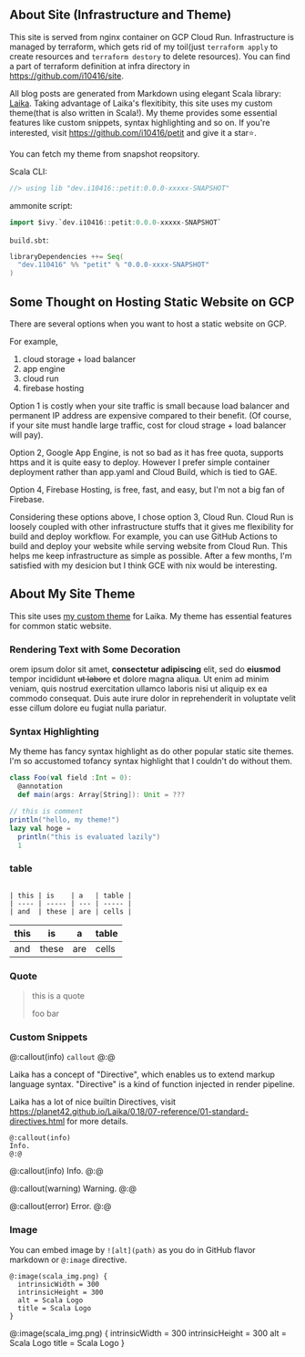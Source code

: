 ## About Site (Infrastructure and Theme)

This site is served from nginx container on GCP Cloud Run. Infrastructure is managed by terraform, which gets rid of my toil(just `terraform apply` to create resources and `terraform destory` to delete resources). 
You can find a part of terraform definition at infra directory in https://github.com/i10416/site. 



All blog posts are generated from Markdown using elegant Scala library: [Laika](https://planet42.github.io/Laika). Taking advantage of Laika's flexitibity, this site uses my custom theme(that is also written in Scala!). My theme provides some essential features like custom snippets, syntax highlighting and so on. If you're interested, visit https://github.com/i10416/petit and give it a star⭐️.

You can fetch my theme from snapshot reopsitory.

Scala CLI:

```scala
//> using lib "dev.i10416::petit:0.0.0-xxxxx-SNAPSHOT"
```

ammonite script:

```scala
import $ivy.`dev.i10416::petit:0.0.0-xxxxx-SNAPSHOT`
```


`build.sbt`:

```scala
libraryDependencies ++= Seq(
  "dev.110416" %% "petit" % "0.0.0-xxxx-SNAPSHOT"
)
```

## Some Thought on Hosting Static Website on GCP
There are several options when you want to host a static website on GCP.

For example,

1. cloud storage + load balancer
2. app engine
3. cloud run
4. firebase hosting

Option 1 is costly when your site traffic is small because load balancer and permanent IP address are expensive compared to their benefit.
(Of course, if your site must handle large traffic, cost for cloud strage + load balancer will pay).

Option 2, Google App Engine, is not so bad as it has free quota, supports https and it is quite easy to deploy. However I prefer simple container deployment rather than app.yaml and Cloud Build, which is tied to GAE.

Option 4, Firebase Hosting, is free, fast, and easy, but I'm not a big fan of Firebase.

Considering these options above, I chose option 3, Cloud Run. Cloud Run is loosely coupled with other infrastructure stuffs that it gives me flexibility for build and deploy workflow. For example, you can use GitHub Actions to build and deploy your website while serving website from Cloud Run. This helps me keep infrastructure as simple as possible. After a few months, I'm satisfied with my desicion but I think GCE with nix would be interesting.


## About My Site Theme

This site uses [my custom theme](https://github.com/i10416/petit) for Laika.
My theme has essential features for common static website.

### Rendering Text with Some Decoration

orem ipsum dolor sit amet, __consectetur adipiscing__ elit, sed do **eiusmod** tempor incididunt ~~ut labore~~ et dolore magna aliqua. Ut enim ad minim veniam, quis nostrud exercitation ullamco laboris nisi ut aliquip ex ea commodo consequat. Duis aute irure dolor in reprehenderit in voluptate velit esse cillum dolore eu fugiat nulla pariatur. 

### Syntax Highlighting

My theme has fancy syntax highlight as do other popular static site themes. I'm so accustomed tofancy syntax highlight that I couldn't do without them.

```scala
class Foo(val field :Int = 0):
  @annotation
  def main(args: Array[String]): Unit = ???

// this is comment
println("hello, my theme!")
lazy val hoge =
  println("this is evaluated lazily")
  1
```

### table

```

| this | is    | a   | table |
| ---- | ----- | --- | ----- |
| and  | these | are | cells |
```


| this | is    | a   | table |
| ---- | ----- | --- | ----- |
| and  | these | are | cells |


### Quote

> this is a quote
>
> foo bar


### Custom Snippets

@:callout(info)
`callout`
@:@



Laika has a concept of "Directive", which enables us to extend markup language syntax.
"Directive" is a kind of function injected in render pipeline.

Laika has a lot of nice builtin Directives, visit https://planet42.github.io/Laika/0.18/07-reference/01-standard-directives.html for more details.

```
@:callout(info)
Info.
@:@
```

@:callout(info)
Info.
@:@

@:callout(warning)
Warning.
@:@

@:callout(error)
Error.
@:@


### Image

You can embed image by `![alt](path)` as you do in GitHub flavor markdown or `@:image` directive.

```
@:image(scala_img.png) {
  intrinsicWidth = 300
  intrinsicHeight = 300
  alt = Scala Logo
  title = Scala Logo
}
```

@:image(scala_img.png) {
  intrinsicWidth = 300
  intrinsicHeight = 300
  alt = Scala Logo
  title = Scala Logo
}

